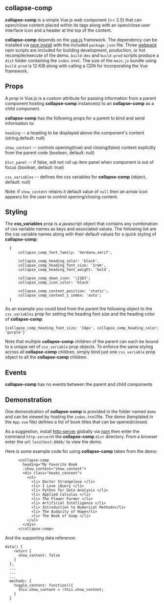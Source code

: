 ## collapse-comp

**collapse-comp** is a simple Vue.js web component (>= 2.5) that can open/close content placed within its tags along with an open/close user interface icon and a header at the top of the content.  

**collapse-comp** depends on the [vue.js](https://vuejs.org/ "Vue.js") framework.  The dependency can be installed via [npm install](https://docs.npmjs.com/cli/install.html "npm install") with the included `package.json` file.  Three [webpack](https://webpack.js.org/concepts/) npm scripts are included for building  development, production, or hot recompile/execute of the demo.   `build-dev` and `build-prod` scripts produce  a `dist` folder containing the `index.html`.  The size of the `main.js` bundle using `build-prod` is 12 KiB along with calling a CDN for incorporating the Vue framework.

## Props

A prop in Vue.js is a custom attribute for passing information from a parent component hosting **collapse-comp** instance(s) to an **collapse-comp** as a child component. 

**collapse-comp** has the following props for a parent to bind and send information to:

`heading` -- a heading to be displayed above the component's content (string,default: null)

`show_content` -- controls opening(true) and closing(false) content explicitly from the parent code (boolean, default: null) 

`blur_panel` -- if false, will not roll up item panel when component is out of focus (boolean, default: true)

`css_variables` -- defines the css variables for **collapse-comp** (object, default: null)

Note: if `show_content` retains it default value of `null` then an arrow icon appears for the user to control opening/closing content.

## Styling

The **css_variables** prop is a javascript object that contains any combination of css variable names as keys and associated values.  The following list are the css variable names along with their default values for a quick styling of **collapse-comp**:

```
  {
      collapse_comp_font_family: 'Verdana,serif',

      collapse_comp_heading_color: 'black',
      collapse_comp_heading_font_size: '1rem',
      collapse_comp_heading_font_weight: 'bold',
      
      collapse_comp_down_icon: '\21D3';
      collapse_comp_icon_color: 'black'
      
      collapse_comp_content_position: 'static';
  	  collapse_comp_content_z_index: 'auto';
  }
```

As an example you could bind from the parent the following object to the `css_variables` prop for setting the heading font size and the heading color of **collapse-comp**:

```
{collapse_comp_heading_font_size: '24px', collapse_comp_heading_color: 'purple'}
```

Note that multiple **collapse-comp** children of the parent can each be bound to a unique set of `css_variable` prop objects. To enforce the same styling across all **collapse-comp** children, simply  bind just one `css_variable` prop object to all the **collapse-comp** children.

## Events

**collapse-comp** has no events between the parent and child components

## Demonstration

One demonstration of  **collapse-comp**  is provided in the folder named `demo` and can be viewed by hosting the `index.html`file.  The demo (templated in the `App.vue` file)  defines a list of book titles that can be opened/closed.

As a suggestion, install [http-server](https://www.npmjs.com/package/http-server "http-server") globally via [npm](https://www.npmjs.com/ "npm") then enter the command `http-server`in the **collapse-comp** `dist` directory.  From a browser enter the url: `localhost:8080/` to view the demo.

Here is some example code for using **collapse-comp** taken from the demo:

```
      <collapse-comp
        heading="My Favorite Book
        :show_content="show_content">
        <div class="books_content">
          <ul>
            <li> Doctor Strangelove </li>
            <li> I Love jQuery </li>
            <li> Python for Data Analysis </li>
            <li> Applied Calculus </li>
            <li> The Flower Farmer </li>
            <li> Artificial Intelligence </li>
            <li> Introduction to Numerical Methods</li>
            <li> The Audacity of Hope</li>
            <li> The Book of Gimp </li>
          </ul>
        </div>
      </collapse-comp>  
```



And the supporting data reference:

```
data() {
    return {
      show_content: false
    }
  },
  ...
  ...
  ...
  methods: {
    toggle_content: function(){
      this.show_content = !this.show_content;
    }
  }
```

